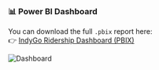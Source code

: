 ### 📊 Power BI Dashboard

You can download the full `.pbix` report here:  
👉 [IndyGo Ridership Dashboard (PBIX)](https://drive.google.com/your-shareable-link)

![Dashboard](Dashboard.png)


